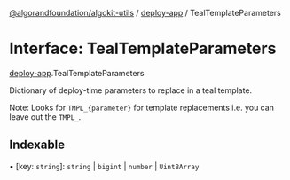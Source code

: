 [@algorandfoundation/algokit-utils](../README.md) / [deploy-app](../modules/deploy_app.md) / TealTemplateParameters

# Interface: TealTemplateParameters

[deploy-app](../modules/deploy_app.md).TealTemplateParameters

Dictionary of deploy-time parameters to replace in a teal template.

Note: Looks for `TMPL_{parameter}` for template replacements i.e. you can leave out the `TMPL_`.

## Indexable

▪ [key: `string`]: `string` \| `bigint` \| `number` \| `Uint8Array`
